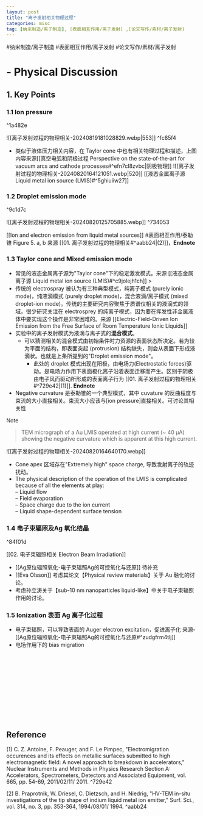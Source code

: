 ```yaml
---
layout: post
title: "离子发射相关物理过程"
categories: misc
tag: [纳米制造/离子制造], [表面相互作用/离子发射] ,[论文写作/素材/离子发射]
---
```



#纳米制造/离子制造 #表面相互作用/离子发射  #论文写作/素材/离子发射

# - Physical Discussion
## 1. Key Points
### 1.1 Ion pressure

^1a482e

![[离子发射过程的物理相关-20240819181028829.webp|553]] ^fc85f4
- 类似于液体压力相关内容，在 Taylor cone 中也有相关物理过程和描述，上图内容来源[[真空电弧和阴极过程 Perspective on the state‐of‐the‐art for vacuum arcs and cathode processes#^efn7cl8zvbc|阴极物理]]
![[离子发射过程的物理相关-20240820164121051.webp|520]]
[[液态金属离子源 Liquid metal ion source (LMIS)#^5ghiuiiw27]]

### 1.2 Droplet emission mode

^9c1d7c

![[离子发射过程的物理相关-20240820125705885.webp]] ^734053

[[Ion and electron emission from liquid metal sources]] #表面相互作用/泰勒锥 
Figure 5. a, b 来源 [[01. 离子发射过程的物理相关#^aabb24|(2)]]，**Endnote**

### 1.3 Taylor cone and Mixed emission mode
- 常见的液态金属离子源为"Taylor cone"下的稳定激发模式。来源 [[液态金属离子源 Liquid metal ion source (LMIS)#^c9jolejh1ch]] > 
- 传统的 electrospray 被认为有三种典型模式，纯离子模式 (purely ionic mode)，纯液滴模式 (purely droplet mode)，混合液滴/离子模式 (mixed droplet-ion mode)。传统的主要研究内容聚焦于质谱仪相关的液滴式的领域。很少研究关注在 electrosprey 的纯离子模式，因为要在挥发性非金属液体中要实现这个操作是非常困难的。来源 [[Electric-Field-Driven Ion Emission from the Free Surface of Room Temperature Ionic Liquids]] 
- 实验中的离子发射模式为液滴与离子式的**混合模式**。
	- 可以猜测相关的混合模式由初始条件时力资源的表面状态所决定。若为较为平面的结构，即表面突起 (protrusion) 结构缺失，则会从表面下形成液滴状。也就是上条所提到的"Droplet emission mode"。
		- 此处的 droplet 模式出现在阳极，由电场力(Electrostatic forces)驱动。是电场力作用下表面极化离子沿着表面迁移而产生。区别于阴极由电子风而驱动所形成的表面离子行为 [[01. 离子发射过程的物理相关#^729e42|(1)]]. **Endnote**
- Negative curvature 是泰勒锥的一个典型模式，其中 cuvature 的反曲程度与束流的大小直接相关。束流大小应该与[ion pressure]直接相关。可讨论其相关性
> [!NOTE]
> > TEM micrograph of a Au LMIS operated at high current (~ 40 μA) showing the negative curvature which is apparent at this high current.

![[离子发射过程的物理相关-20240820164640170.webp]]
- Cone apex 区域存在"Extremely high" space charge, 导致发射离子的轨迹扰动。
- The physical description of the operation of the  LMIS is complicated because of all the elements  at play:  
	– Liquid flow  
	– Field evaporation  
	– Space charge due to the ion current  
	– Liquid shape-dependent surface tension



### 1.4 电子束辐照及Ag 氧化结晶

^84f01d

[[02. 电子束辐照相关 Electron Beam Irradiation]]

-  [[Ag原位辐照氧化-电子束辐照Ag的可控氧化与还原]]    待补充
- [[Eva Olsson]] 考虑其论文【Physical review materials】关于 Au 融化的讨论。
- 考虑孙立涛关于【sub-10 nm nanoparticles liquid-like】中关于电子束辐照作用的讨论。



### 1.5 Ionization 表面 Ag 离子化过程
- 电子束辐照，可以导致表面的 Auger electron excitation，促进离子化
   来源- [[Ag原位辐照氧化-电子束辐照Ag的可控氧化与还原#^zudgfrm4tlj]]
- 电场作用下的 bias migration











<br><br><br><br><br><br><br><br><br><br>


## Reference
(1) C. Z. Antoine, F. Peauger, and F. Le Pimpec, "Electromigration occurences and its effects on metallic surfaces submitted to high electromagnetic field: A novel approach to breakdown in accelerators," Nuclear Instruments and Methods in Physics Research Section A: Accelerators, Spectrometers, Detectors and Associated Equipment, vol. 665, pp. 54-69, 2011/02/11/ 2011. ^729e42

(2) B. Praprotnik, W. Driesel, C. Dietzsch, and H. Niedrig, "HV-TEM in-situ investigations of the tip shape of indium liquid metal ion emitter," Surf. Sci., vol. 314, no. 3, pp. 353-364, 1994/08/01/ 1994. ^aabb24
